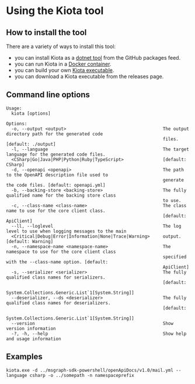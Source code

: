 # Using the Kiota tool

## How to install the tool

There are a variety of ways to install this tool:

- you can install Kiota as a [dotnet tool](generators/tool.md) from the GitHub packages feed.
- you can run Kiota in a [Docker container](generator/docker.md).
- you can build your own [Kiota executable](generator/build.md).
- you can download a Kiota executable from the releases page.

## Command line options

```text
Usage:
  kiota [options]

Options:
  -o, --output <output>                                     The output directory path for the generated code
                                                            files. [default: ./output]
  -l, --language                                            The target language for the generated code files.
  <CSharp|Go|Java|PHP|Python|Ruby|TypeScript>               [default: CSharp]
  -d, --openapi <openapi>                                   The path to the OpenAPI description file used to
                                                            generate the code files. [default: openapi.yml]
  -b, --backing-store <backing-store>                       The fully qualified name for the backing store class
                                                            to use.
  -c, --class-name <class-name>                             The class name to use for the core client class.
                                                            [default: ApiClient]
  --ll, --loglevel                                          The log level to use when logging messages to the main
  <Critical|Debug|Error|Information|None|Trace|Warning>     output. [default: Warning]
  -n, --namespace-name <namespace-name>                     The namespace to use for the core client class
                                                            specified with the --class-name option. [default:
                                                            ApiClient]
  -s, --serializer <serializer>                             The fully qualified class names for serializers.
                                                            [default:
                                                            System.Collections.Generic.List`1[System.String]]
  --deserializer, --ds <deserializer>                       The fully qualified class names for deserializers.
                                                            [default:
                                                            System.Collections.Generic.List`1[System.String]]
  --version                                                 Show version information
  -?, -h, --help                                            Show help and usage information
```

## Examples

```text
kiota.exe -d ../msgraph-sdk-powershell/openApiDocs/v1.0/mail.yml --language csharp -o ../somepath -n namespaceprefix
```

